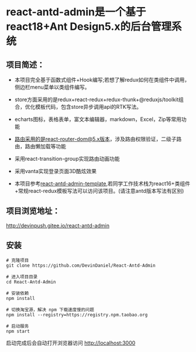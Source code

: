 # react-antd-admin是一个基于react18+Ant Design5.x的后台管理系统

## 项目简述：

- 本项目完全基于函数式组件+Hook编写;若想了解redux如何在类组件中调用，侧边栏menu菜单以类组件编写。
- store方面采用的是redux+react-redux+redux-thunk+@reduxjs/toolkit组合，优化模板代码，包含store异步调用api的RTK写法。
- echarts图标，表格表单，富文本编辑器，markdown，Excel，Zip等常用功能
- 路由采用的是react-router-dom@5.x版本，涉及路由权限验证，二级子路由，路由懒加载等功能
- 采用react-transition-group实现路由动画功能
- 采用vanta实现登录页面3D酷炫效果

- 本项目参考[react-antd-admin-template](https://github.com/NLRX-WJC/react-antd-admin-template),若同学工作技术栈为react16+类组件+常规react-redux模板写法可以访问该项目。(请注意antd版本写法有区别)

## 项目浏览地址：
http://devinpush.gitee.io/react-antd-admin

## 安装

```
# 克隆项目
git clone https://github.com/DevinDaniel/React-Antd-Admin

# 进入项目目录
cd React-Antd-Admin

# 安装依赖
npm install

# 切换淘宝源，解决 npm 下载速度慢的问题
npm install --registry=https://registry.npm.taobao.org

# 启动服务
npm start
```

启动完成后会自动打开浏览器访问 [http://localhost:3000](http://localhost:3000/)
